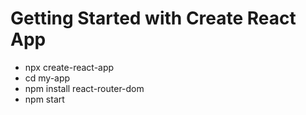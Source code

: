 # Getting Started with Create React App

- npx create-react-app
- cd my-app
- npm install react-router-dom
- npm start
